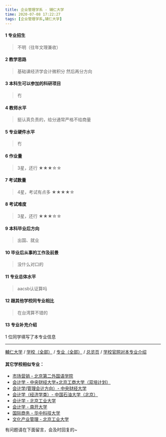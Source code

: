 ```yaml
---
title: 企业管理学系 - 辅仁大学
time: 2020-07-08 17:22:27
tags: [企业管理学系,辅仁大学]
---
```

#### 1 专业招生
> 不明（往年文理兼收）


#### 2 教学思路
> 基础课经济学会计微积分 然后再分方向


#### 3 本科生可以参加的科研项目
>  冇


#### 4 教师水平
> 挺认真负责的，给分通常严格不给商量


#### 5 专业硬件水平
> 冇


#### 6 作业量
> 3星，还行
★★★☆☆


#### 7 考试数量
> 4星，考试有点多
★★★★☆


#### 8 考试难度
> 3星，还行
★★★☆☆


#### 9 本科毕业后方向
> 出国、就业


#### 10 毕业后从事的工作及前景
> 没什么对口的


#### 11 专业总体水平
> aacsb认证算吗


#### 12 跟其他学校同专业相比
> 在台湾算不错的


#### 13 专业补充介绍
> 

1 位同学填写了本专业信息
***
[輔仁大学](https://univgo.github.io/2020/07/08/27365f317fe2) / [学校（全部）](https://univgo.github.io/2020/07/08/3efa6bcca419) / [专业（全部）](https://univgo.github.io/2020/07/08/2d4c6d3552c2) / [总览页](https://univgo.github.io/2020/07/08/445daeb4fa00) / [学校官网对本专业介绍](http://www.mba.fju.edu.tw/)

#### 其它学校相似专业：
- [市场营销 - 北京第二外国语学院](https://univgo.github.io/2020/07/08/市场营销%20-%20北京第二外国语学院)
- [会计学 - 中央财经大学+北京工商大学（双培计划）](https://univgo.github.io/2020/07/08/efa86b1a5d45)
- [会计学(管理会计方向）- 中央财经大学](https://univgo.github.io/2020/07/08/236095812248)
- [会计学（经济学类）- 中国石油大学（北京）](https://univgo.github.io/2020/07/08/0f3705d4ade4)
- [会计学 - 北京工业大学](https://univgo.github.io/2020/07/08/010c80d0566b)
- [会计学 - 南开大学](https://univgo.github.io/2020/07/08/9580eaa61496)
- [国际商务 - 华中科技大学](https://univgo.github.io/2020/07/08/9d00ee9d91e8)
- [文化产业管理 - 北京工业大学](https://univgo.github.io/2020/07/08/45a980a6b8c6)


有问题请在下面留言，会及时回复的~
